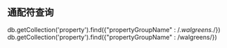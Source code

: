 ## 通配符查询
db.getCollection('property').find({"propertyGroupName" : /.*walgreens.*/})  
db.getCollection('property').find({"propertyGroupName" : /walgreens/})